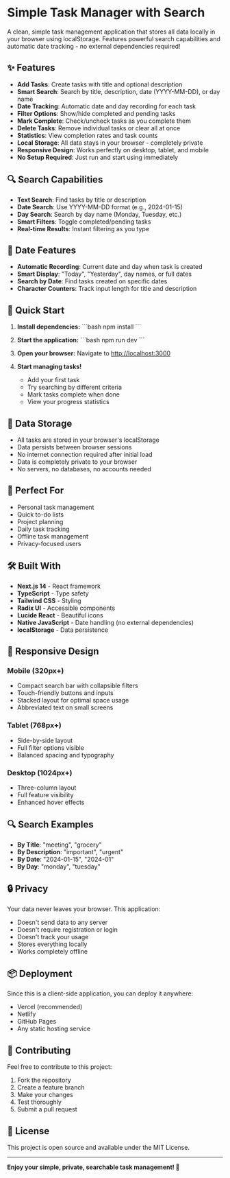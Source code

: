 # Simple Task Manager with Search

A clean, simple task management application that stores all data locally in your browser using localStorage. Features powerful search capabilities and automatic date tracking - no external dependencies required!

## ✨ Features

- **Add Tasks**: Create tasks with title and optional description
- **Smart Search**: Search by title, description, date (YYYY-MM-DD), or day name
- **Date Tracking**: Automatic date and day recording for each task
- **Filter Options**: Show/hide completed and pending tasks
- **Mark Complete**: Check/uncheck tasks as you complete them
- **Delete Tasks**: Remove individual tasks or clear all at once
- **Statistics**: View completion rates and task counts
- **Local Storage**: All data stays in your browser - completely private
- **Responsive Design**: Works perfectly on desktop, tablet, and mobile
- **No Setup Required**: Just run and start using immediately

## 🔍 Search Capabilities

- **Text Search**: Find tasks by title or description
- **Date Search**: Use YYYY-MM-DD format (e.g., 2024-01-15)
- **Day Search**: Search by day name (Monday, Tuesday, etc.)
- **Smart Filters**: Toggle completed/pending tasks
- **Real-time Results**: Instant filtering as you type

## 📅 Date Features

- **Automatic Recording**: Current date and day when task is created
- **Smart Display**: "Today", "Yesterday", day names, or full dates
- **Search by Date**: Find tasks created on specific dates
- **Character Counters**: Track input length for title and description

## 🚀 Quick Start

1. **Install dependencies:**
   \`\`\`bash
   npm install
   \`\`\`

2. **Start the application:**
   \`\`\`bash
   npm run dev
   \`\`\`

3. **Open your browser:**
   Navigate to [http://localhost:3000](http://localhost:3000)

4. **Start managing tasks!**
   - Add your first task
   - Try searching by different criteria
   - Mark tasks complete when done
   - View your progress statistics

## 💾 Data Storage

- All tasks are stored in your browser's localStorage
- Data persists between browser sessions
- No internet connection required after initial load
- Data is completely private to your browser
- No servers, no databases, no accounts needed

## 🎯 Perfect For

- Personal task management
- Quick to-do lists
- Project planning
- Daily task tracking
- Offline task management
- Privacy-focused users

## 🛠️ Built With

- **Next.js 14** - React framework
- **TypeScript** - Type safety
- **Tailwind CSS** - Styling
- **Radix UI** - Accessible components
- **Lucide React** - Beautiful icons
- **Native JavaScript** - Date handling (no external dependencies)
- **localStorage** - Data persistence

## 📱 Responsive Design

### Mobile (320px+)
- Compact search bar with collapsible filters
- Touch-friendly buttons and inputs
- Stacked layout for optimal space usage
- Abbreviated text on small screens

### Tablet (768px+)
- Side-by-side layout
- Full filter options visible
- Balanced spacing and typography

### Desktop (1024px+)
- Three-column layout
- Full feature visibility
- Enhanced hover effects

## 🔍 Search Examples

- **By Title**: "meeting", "grocery"
- **By Description**: "important", "urgent"
- **By Date**: "2024-01-15", "2024-01"
- **By Day**: "monday", "tuesday"

## 🔒 Privacy

Your data never leaves your browser. This application:
- Doesn't send data to any server
- Doesn't require registration or login
- Doesn't track your usage
- Stores everything locally
- Works completely offline

## 📦 Deployment

Since this is a client-side application, you can deploy it anywhere:
- Vercel (recommended)
- Netlify
- GitHub Pages
- Any static hosting service

## 🤝 Contributing

Feel free to contribute to this project:
1. Fork the repository
2. Create a feature branch
3. Make your changes
4. Test thoroughly
5. Submit a pull request

## 📄 License

This project is open source and available under the MIT License.

---

**Enjoy your simple, private, searchable task management! 🎉**
